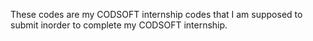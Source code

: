 These codes are my CODSOFT internship codes that I am supposed to submit inorder to complete my CODSOFT internship.
